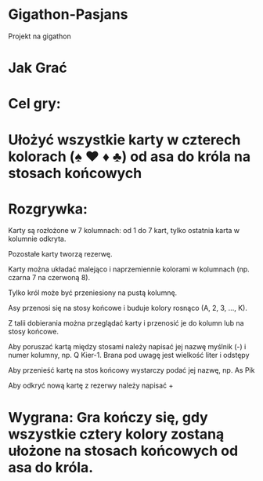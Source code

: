 # Gigathon-Pasjans
 Projekt na gigathon


# Jak Grać

# Cel gry: 

# Ułożyć wszystkie karty w czterech kolorach (♠ ♥ ♦ ♣) od asa do króla na stosach końcowych

# Rozgrywka:

Karty są rozłożone w 7 kolumnach: od 1 do 7 kart, tylko ostatnia karta w kolumnie odkryta.

Pozostałe karty tworzą rezerwę.

Karty można układać malejąco i naprzemiennie kolorami w kolumnach (np. czarna 7 na czerwoną 8).

Tylko król może być przeniesiony na pustą kolumnę.

Asy przenosi się na stosy końcowe i buduje kolory rosnąco (A, 2, 3, ..., K).

Z talii dobierania można przeglądać karty i przenosić je do kolumn lub na stosy końcowe.

Aby poruszać kartą między stosami należy napisać jej nazwę myślnik (-) i numer kolumny, np. Q Kier-1. Brana pod uwagę jest wielkość liter i odstępy

Aby przenieść kartę na stos końcowy wystarczy podać jej nazwę, np. As Pik

Aby odkryć nową kartę z rezerwy należy napisać +

# Wygrana: Gra kończy się, gdy wszystkie cztery kolory zostaną ułożone na stosach końcowych od asa do króla.